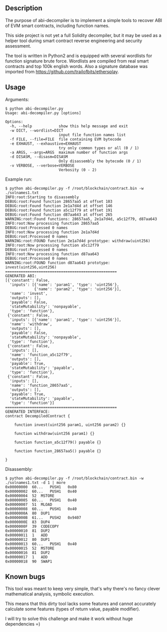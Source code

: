 ## Description
The purpose of abi-decompiler is to implement a simple tools to recover ABI of EVM smart contracts, including function names.

This side project is not yet a full Solidity decompiler, but it may be used as a helper tool during smart contract reverse engineering and security assessment.

The tool is written in Python2 and is equipped with several wordlists for function signature brute force.
Wordlists are compiled from real smart contracts and top 100k english words.
Also a signature database was imported from https://github.com/trailofbits/ethersplay.

## Usage

Arguments:
```
$ python abi-decompiler.py 
Usage: abi-decompiler.py [options]

Options:
  -h, --help            show this help message and exit
  -w DICT, --wordlist=DICT
                        input file function names list
  -f FILE, --file=FILE  file containing EVM bytecode
  -e EXHAUST, --exhaustive=EXHAUST
                        try only common types or all (0 / 1)
  -a ARGS, --args=ARGS  maximum number of function args
  -d DISASM, --disasm=DISASM
                        Only disassembly the bytecode (0 / 1)
  -v VERBOSE, --verbose=VERBOSE
                        Verbosity (0 - 2)
```

Example run:
```
$ python abi-decompiler.py -f /root/blockchain/contract.bin -w ./solnames1.txt
INFO:root:Starting to disassembly
DEBUG:root:Found function 28657aa5 at offset 103
DEBUG:root:Found function 2e1a7d4d at offset 146
DEBUG:root:Found function a5c12f79 at offset 191
DEBUG:root:Found function d87aa643 at offset 265
WARNING:root:Found functions: 28657aa5, 2e1a7d4d, a5c12f79, d87aa643
INFO:root:Now processing function 28657aa5
DEBUG:root:Processed 0 names
INFO:root:Now processing function 2e1a7d4d
DEBUG:root:Processed 0 names
WARNING:root:FOUND function 2e1a7d4d prototype: withdraw(uint256)
INFO:root:Now processing function a5c12f79
DEBUG:root:Processed 0 names
INFO:root:Now processing function d87aa643
DEBUG:root:Processed 0 names
WARNING:root:FOUND function d87aa643 prototype: invest(uint256,uint256)
==================================================
GENERATED ABI:
[{'constant': False,
  'inputs': [{'name': 'param1', 'type': 'uint256'},
             {'name': 'param2', 'type': 'uint256'}],
  'name': 'invest',
  'outputs': [],
  'payable': False,
  'stateMutability': 'nonpayable',
  'type': 'function'},
 {'constant': False,
  'inputs': [{'name': 'param1', 'type': 'uint256'}],
  'name': 'withdraw',
  'outputs': [],
  'payable': False,
  'stateMutability': 'nonpayable',
  'type': 'function'},
 {'constant': False,
  'inputs': [],
  'name': 'function_a5c12f79',
  'outputs': [],
  'payable': True,
  'stateMutability': 'payable',
  'type': 'function'},
 {'constant': False,
  'inputs': [],
  'name': 'function_28657aa5',
  'outputs': [],
  'payable': True,
  'stateMutability': 'payable',
  'type': 'function'}]
==================================================
GENERATED INTERFACE:
contract DecompiledContract {

    function invest(uint256 param1, uint256 param2) {}

    function withdraw(uint256 param1) {}

    function function_a5c12f79() payable {}

    function function_28657aa5() payable {}

}
```

Disassembly:
```
$ python abi-decompiler.py -f /root/blockchain/contract.bin -w ./solnames1.txt -d 1 | more
0x00000000	60...	PUSH1	0x80
0x00000002	60...	PUSH1	0x40
0x00000004	52	MSTORE
0x00000005	60...	PUSH1	0x40
0x00000007	51	MLOAD
0x00000008	60...	PUSH1	0x40
0x0000000A	80	DUP1
0x0000000B	61...	PUSH2	0x9407
0x0000000E	83	DUP4
0x0000000F	39	CODECOPY
0x00000010	81	DUP2
0x00000011	1	ADD
0x00000012	80	DUP1
0x00000013	60...	PUSH1	0x40
0x00000015	52	MSTORE
0x00000016	81	DUP2
0x00000017	1	ADD
0x00000018	90	SWAP1
```

## Known bugs

This tool was meant to keep very simple, that's why there's no fancy clever mathematical analysis, symbolic execution.

This means that this dirty tool lacks some features and cannot accurately calculate some features (types of return value, payable modifier).

I will try to solve this challenge and make it work without huge dependencies =)